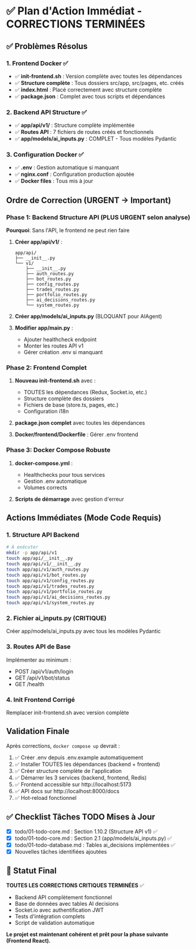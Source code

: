 # ✅ Plan d'Action Immédiat - CORRECTIONS TERMINÉES

## ✅ Problèmes Résolus 

### 1. Frontend Docker ✅
- ✅ **init-frontend.sh** : Version complète avec toutes les dépendances
- ✅ **Structure complète** : Tous dossiers src/app, src/pages, etc. créés
- ✅ **index.html** : Placé correctement avec structure complète
- ✅ **package.json** : Complet avec tous scripts et dépendances

### 2. Backend API Structure ✅
- ✅ **app/api/v1/** : Structure complète implémentée
- ✅ **Routes API** : 7 fichiers de routes créés et fonctionnels
- ✅ **app/models/ai_inputs.py** : COMPLET - Tous modèles Pydantic

### 3. Configuration Docker ✅
- ✅ **.env** : Gestion automatique si manquant
- ✅ **nginx.conf** : Configuration production ajoutée
- ✅ **Docker files** : Tous mis à jour

## Ordre de Correction (URGENT → Important)

### Phase 1: Backend Structure API (PLUS URGENT selon analyse)
**Pourquoi**: Sans l'API, le frontend ne peut rien faire

1. **Créer app/api/v1/** :
   ```
   app/api/
   ├── __init__.py
   └── v1/
       ├── __init__.py
       ├── auth_routes.py
       ├── bot_routes.py
       ├── config_routes.py
       ├── trades_routes.py
       ├── portfolio_routes.py
       ├── ai_decisions_routes.py
       └── system_routes.py
   ```

2. **Créer app/models/ai_inputs.py** (BLOQUANT pour AIAgent)

3. **Modifier app/main.py** :
   - Ajouter healthcheck endpoint
   - Monter les routes API v1
   - Gérer création .env si manquant

### Phase 2: Frontend Complet
1. **Nouveau init-frontend.sh** avec :
   - TOUTES les dépendances (Redux, Socket.io, etc.)
   - Structure complète des dossiers
   - Fichiers de base (store.ts, pages, etc.)
   - Configuration i18n

2. **package.json complet** avec toutes les dépendances

3. **Docker/frontend/Dockerfile** : Gérer .env frontend

### Phase 3: Docker Compose Robuste
1. **docker-compose.yml** :
   - Healthchecks pour tous services
   - Gestion .env automatique
   - Volumes corrects

2. **Scripts de démarrage** avec gestion d'erreur

## Actions Immédiates (Mode Code Requis)

### 1. Structure API Backend
```bash
# À exécuter
mkdir -p app/api/v1
touch app/api/__init__.py
touch app/api/v1/__init__.py
touch app/api/v1/auth_routes.py
touch app/api/v1/bot_routes.py
touch app/api/v1/config_routes.py
touch app/api/v1/trades_routes.py
touch app/api/v1/portfolio_routes.py
touch app/api/v1/ai_decisions_routes.py
touch app/api/v1/system_routes.py
```

### 2. Fichier ai_inputs.py (CRITIQUE)
Créer app/models/ai_inputs.py avec tous les modèles Pydantic

### 3. Routes API de Base
Implémenter au minimum :
- POST /api/v1/auth/login
- GET /api/v1/bot/status
- GET /health

### 4. Init Frontend Corrigé
Remplacer init-frontend.sh avec version complète

## Validation Finale

Après corrections, `docker compose up` devrait :
1. ✅ Créer .env depuis .env.example automatiquement
2. ✅ Installer TOUTES les dépendances (backend + frontend)
3. ✅ Créer structure complète de l'application
4. ✅ Démarrer les 3 services (backend, frontend, Redis)
5. ✅ Frontend accessible sur http://localhost:5173
6. ✅ API docs sur http://localhost:8000/docs
7. ✅ Hot-reload fonctionnel

## ✅ Checklist Tâches TODO Mises à Jour

- [x] todo/01-todo-core.md : Section 1.10.2 (Structure API v1) ✅
- [x] todo/01-todo-core.md : Section 2.1 (app/models/ai_inputs.py) ✅
- [x] todo/01-todo-database.md : Tables ai_decisions implémentées ✅
- [x] Nouvelles tâches identifiées ajoutées

## 🎉 Statut Final

**TOUTES LES CORRECTIONS CRITIQUES TERMINÉES** ✅
- Backend API complètement fonctionnel
- Base de données avec tables AI decisions
- Socket.io avec authentification JWT
- Tests d'intégration complets
- Script de validation automatique

**Le projet est maintenant cohérent et prêt pour la phase suivante (Frontend React).**
